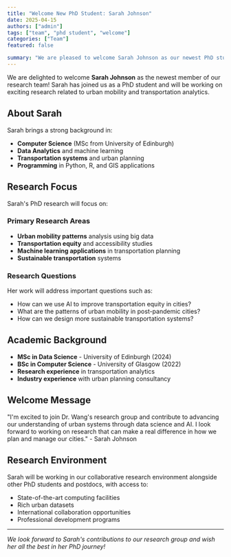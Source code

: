 ```yaml
---
title: "Welcome New PhD Student: Sarah Johnson"
date: 2025-04-15
authors: ["admin"]
tags: ["team", "phd student", "welcome"]
categories: ["Team"]
featured: false

summary: "We are pleased to welcome Sarah Johnson as our newest PhD student, who will be working on urban mobility and transportation analytics."
---
```


We are delighted to welcome **Sarah Johnson** as the newest member of our research team! Sarah has joined us as a PhD student and will be working on exciting research related to urban mobility and transportation analytics.

## About Sarah

Sarah brings a strong background in:

- **Computer Science** (MSc from University of Edinburgh)
- **Data Analytics** and machine learning
- **Transportation systems** and urban planning
- **Programming** in Python, R, and GIS applications

## Research Focus

Sarah's PhD research will focus on:

### Primary Research Areas

- **Urban mobility patterns** analysis using big data
- **Transportation equity** and accessibility studies
- **Machine learning applications** in transportation planning
- **Sustainable transportation** systems

### Research Questions

Her work will address important questions such as:

- How can we use AI to improve transportation equity in cities?
- What are the patterns of urban mobility in post-pandemic cities?
- How can we design more sustainable transportation systems?

## Academic Background

- **MSc in Data Science** - University of Edinburgh (2024)
- **BSc in Computer Science** - University of Glasgow (2022)
- **Research experience** in transportation analytics
- **Industry experience** with urban planning consultancy

## Welcome Message

"I'm excited to join Dr. Wang's research group and contribute to advancing our understanding of urban systems through data science and AI. I look forward to working on research that can make a real difference in how we plan and manage our cities." - Sarah Johnson

## Research Environment

Sarah will be working in our collaborative research environment alongside other PhD students and postdocs, with access to:

- State-of-the-art computing facilities
- Rich urban datasets
- International collaboration opportunities
- Professional development programs

---

*We look forward to Sarah's contributions to our research group and wish her all the best in her PhD journey!*
